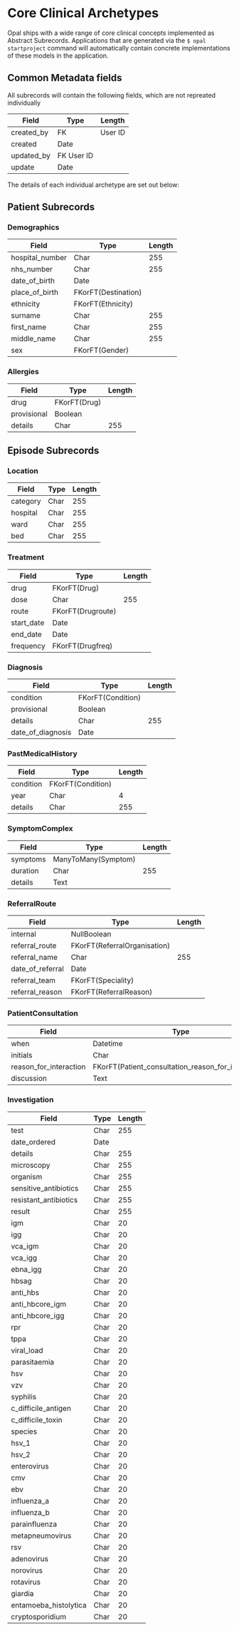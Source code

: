 # Core Clinical Archetypes

Opal ships with a wide range of core clinical concepts implemented as Abstract Subrecords.
Applications that are generated via the `$ opal startproject` command will automatically
contain concrete implementations of these models in the application.

## Common Metadata fields

All subrecords will contain the following fields, which are not repreated individually


Field|Type|Length
-----|----|---
created_by | FK | User ID
created | Date
updated_by | FK User ID
update | Date

The details of each individual archetype are set out below:

## Patient Subrecords

### Demographics

Field|Type|Length
-----|----|---
hospital_number|Char|255
nhs_number|Char|255
date_of_birth|Date|
place_of_birth| FKorFT(Destination)
ethnicity|FKorFT(Ethnicity)
surname | Char| 255
first_name | Char| 255
middle_name | Char| 255
sex| FKorFT(Gender)

### Allergies

Field|Type|Length
-----|----|---
drug | FKorFT(Drug)
provisional | Boolean
details | Char|255


## Episode Subrecords

### Location

Field|Type|Length
-----|----|---
category | Char | 255
hospital | Char| 255
ward | Char | 255
bed | Char | 255

### Treatment

Field|Type|Length
-----|----|---
drug | FKorFT(Drug) |
dose | Char | 255
route | FKorFT(Drugroute)
start_date | Date
end_date | Date
frequency | FKorFT(Drugfreq)

### Diagnosis

Field|Type|Length
-----|----|---
condition | FKorFT(Condition)
provisional | Boolean
details | Char | 255
date_of_diagnosis | Date

### PastMedicalHistory

Field|Type|Length
-----|----|---
condition | FKorFT(Condition)
year | Char | 4
details | Char | 255

### SymptomComplex

Field|Type|Length
-----|----|---
symptoms | ManyToMany(Symptom)
duration | Char | 255
details | Text

### ReferralRoute

Field|Type|Length
-----|----|---
internal | NullBoolean
referral_route | FKorFT(ReferralOrganisation)
referral_name | Char | 255
date_of_referral | Date
referral_team | FKorFT(Speciality)
referral_reason | FKorFT(ReferralReason)

### PatientConsultation

Field|Type|Length
-----|----|---
when | Datetime
initials | Char | 255
reason_for_interaction | FKorFT(Patient_consultation_reason_for_interaction)
discussion | Text

### Investigation

Field|Type|Length
-----|----|---
test                  | Char |255
date_ordered          | Date
details               | Char |255
microscopy            | Char |255
organism              | Char |255
sensitive_antibiotics | Char |255
resistant_antibiotics | Char |255
result                | Char |255
igm                   | Char |20
igg                   | Char |20
vca_igm               | Char |20
vca_igg               | Char |20
ebna_igg              | Char |20
hbsag                 | Char |20
anti_hbs              | Char |20
anti_hbcore_igm       | Char |20
anti_hbcore_igg       | Char |20
rpr                   | Char |20
tppa                  | Char |20
viral_load            | Char |20
parasitaemia          | Char |20
hsv                   | Char |20
vzv                   | Char |20
syphilis              | Char |20
c_difficile_antigen   | Char |20
c_difficile_toxin     | Char |20
species               | Char |20
hsv_1                 | Char |20
hsv_2                 | Char |20
enterovirus           | Char |20
cmv                   | Char |20
ebv                   | Char |20
influenza_a           | Char |20
influenza_b           | Char |20
parainfluenza         | Char |20
metapneumovirus       | Char |20
rsv                   | Char |20
adenovirus            | Char |20
norovirus             | Char |20
rotavirus             | Char |20
giardia               | Char |20
entamoeba_histolytica | Char |20
cryptosporidium       | Char |20
